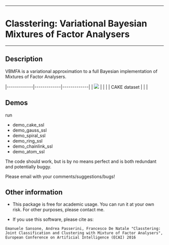 ------------------------------------------------------------------------------------------
# Classtering: Variational Bayesian Mixtures of Factor Analysers
------------------------------------------------------------------------------------------
			
## Description
VBMFA is a variational approximation to a full Bayesian implementation
of Mixtures of Factor Analysers.

|-------------|-------------|-------------|
| <img src='animations/cake.gif'> | | |
| CAKE dataset | | |

## Demos	
run
* demo_cake_ssl
* demo_gauss_ssl
* demo_spiral_ssl
* demo_ring_ssl
* demo_chainlink_ssl
* demo_atom_ssl
	
The code should work, but is by no means perfect and is both redundant and potentially 
buggy.

Please email with your comments/suggestions/bugs!

## Other information
* This package is free for academic usage. You can run it at your own risk. For other purposes, please contact me.

* If you use this software, please cite as:
```
Emanuele Sansone, Andrea Passerini, Francesco De Natale "Classtering: Joint Classification and Clustering with Mixture of Factor Analysers", European Conference on Artificial Intelligence (ECAI) 2016
```
